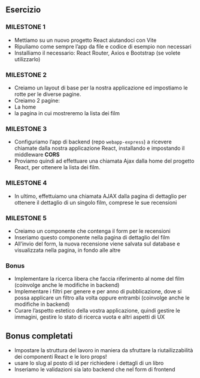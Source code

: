 ## Esercizio

 ### MILESTONE 1
 - Mettiamo su un nuovo progetto React aiutandoci con Vite
 - Ripuliamo come sempre l’app da file e codice di esempio non necessari
 - Installiamo il necessario: React Router, Axios e Bootstrap (se volete utilizzarlo)

 ### MILESTONE 2
 - Creiamo un layout di base per la nostra applicazione ed impostiamo le rotte per le diverse pagine.
 - Creiamo 2 pagine:
 - La home
 - la pagina in cui mostreremo la lista dei film

 ### MILESTONE 3
 - Configuriamo l’app di backend (repo `webapp-express`) a ricevere chiamate dalla nostra applicazione React, installando e impostando il middleware **CORS**
 - Proviamo quindi ad effettuare una chiamata Ajax dalla home del progetto React, per ottenere la lista dei film.

 ### MILESTONE 4
 - In ultimo, effettuiamo una chiamata AJAX dalla pagina di dettaglio per ottenere il dettaglio di un singolo film, comprese le sue recensioni

 ### MILESTONE 5
 - Creiamo un componente che contenga il form per le recensioni
 - Inseriamo questo componente nella pagina di dettaglio del film
 - All’invio del form, la nuova recensione viene salvata sul database e visualizzata nella pagina, in fondo alle altre

 ### Bonus
 
 - Implementare la ricerca libera che faccia riferimento al nome del film (coinvolge anche le modifiche in backend)
 - Implementare i filtri per genere e per anno di pubblicazione, dove si possa applicare un filtro alla volta oppure entrambi (coinvolge anche le modifiche in backend)
 - Curare l’aspetto estetico della vostra applicazione, quindi gestire le immagini, gestire lo stato di ricerca vuota e altri aspetti di UX

 ## Bonus completati
 - Impostare la struttura del lavoro in maniera da sfruttare la riutailizzabilità dei componenti React e le loro props!
 - usare lo slug al posto di id per richiedere i dettagli di un libro
 - Inseriamo le validazioni sia lato backend che nel form di frontend